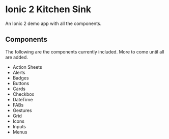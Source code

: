 # Ionic 2 Kitchen Sink
An Ionic 2 demo app with all the components.

## Components

The following are the components currently included. More to come until all are added.

* Action Sheets
* Alerts
* Badges
* Buttons
* Cards
* Checkbox
* DateTime
* FABs
* Gestures
* Grid
* Icons
* Inputs
* Menus
